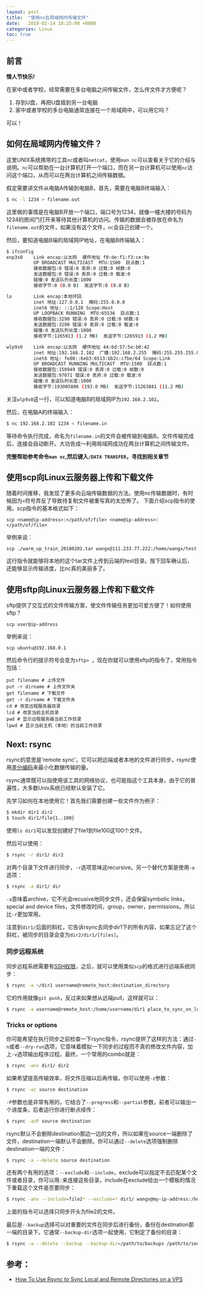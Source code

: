 ```yaml
---
layout: post
title:  "使用nc在局域网内传输文件"
date:   2018-02-14 18:25:00 +0800
categories: Linux
toc: true
---
```


## 前言
**情人节快乐!**

在家中或者学校，经常需要在多台电脑之间传输文件，怎么传文件才方便呢？
1. 存到U盘，再把U盘插到另一台电脑
2. 家中或者学校的多台电脑通常连接在一个局域网中，可以用它吗？

可以！

## 如何在局域网内传输文件？

这里UNIX系统携带的工具`nc`或者叫`netcat`，使用`man nc`可以查看关于它的介绍与说明。`nc`可以帮助在一台计算机打开一个端口，而在另一台计算机可以使用`nc`访问这个端口，从而可以在两台计算机之间传输数据。

假定需要讲文件从电脑A传输到电脑B，首先，需要在电脑B终端输入：
```bash
$ nc -l 1234 > filename.out
```
这里做的事情是在电脑B开放一个端口，端口号为1234，就像一幢大楼的号码为1234的房间门打开来等待其他计算机的访问。传输的数据会被存放在命名为`filename.out`的文件，如果没有这个文件，`nc`会自己创建一个。

然后，要知道电脑B端的局域网IP地址，在电脑B终端输入：
```bash
$ ifconfig
enp3s0    Link encap:以太网  硬件地址 f0:de:f1:f3:ce:9e  
          UP BROADCAST MULTICAST  MTU:1500  跃点数:1
          接收数据包:0 错误:0 丢弃:0 过载:0 帧数:0
          发送数据包:0 错误:0 丢弃:0 过载:0 载波:0
          碰撞:0 发送队列长度:1000 
          接收字节:0 (0.0 B)  发送字节:0 (0.0 B)

lo        Link encap:本地环回  
          inet 地址:127.0.0.1  掩码:255.0.0.0
          inet6 地址: ::1/128 Scope:Host
          UP LOOPBACK RUNNING  MTU:65536  跃点数:1
          接收数据包:3290 错误:0 丢弃:0 过载:0 帧数:0
          发送数据包:3290 错误:0 丢弃:0 过载:0 载波:0
          碰撞:0 发送队列长度:1000 
          接收字节:1265913 (1.2 MB)  发送字节:1265913 (1.2 MB)

wlp9s0    Link encap:以太网  硬件地址 44:6d:57:5e:b0:42  
          inet 地址:192.168.2.102  广播:192.168.2.255  掩码:255.255.255.0
          inet6 地址: fe80::6eb3:6513:bb2c:cfbe/64 Scope:Link
          UP BROADCAST RUNNING MULTICAST  MTU:1500  跃点数:1
          接收数据包:150949 错误:0 丢弃:0 过载:0 帧数:0
          发送数据包:97071 错误:0 丢弃:0 过载:0 载波:0
          碰撞:0 发送队列长度:1000 
          接收字节:193005806 (193.0 MB)  发送字节:11263841 (11.2 MB)
```
关注`wlp9s0`这一行，可以知道电脑B的局域网IP为`192.168.2.102`。

然后，在电脑A的终端输入：
```bash
$ nc 192.168.2.102 1234 < filename.in
```
等待命令执行完成，命名为`filename.in`的文件会被传输到电脑B。文件传输完成后，连接会自动断开。大功告成～利用局域网成功在两台计算机之间传输文件。

**完整帮助参考命令`man nc`,然后键入`/DATA TRANSFER`，寻找到相关章节**


## 使用scp向Linux云服务器上传和下载文件
随着时间推移，我发现了更多向云端传输数据的方法。使用nc传输数据时，有时候因为`<`符号弄反了导致待复制文件被重写真的太恐怖了。
下面介绍scp指令的使用。scp指令的基本格式如下：
```
scp <name@ip-address>:</path/of/file> <name@ip-address>:</path/of/file>
```
举例来说：
```
scp ./warm_up_train_20180201.tar wangx@111.233.77.222:/home/wangx/test
```
这行指令就能够将本地的这个tar文件上传到云端的test目录。按下回车确认后，还能够显示传输进度，比nc真的美丽多了。

## 使用sftp向Linux云服务器上传和下载文件
sftp提供了交互式的文件传输方案，使文件传输任务更加可爱方便了！如何使用sftp？
```
scp user@ip-address
```
举例来说：
```
scp ubuntu@192.168.0.1
```
然后命令行的提示符号会变为`sftp> `，现在你就可以使用sftp的指令了，常用指令包括：
```
put filename # 上传文件
put -r dirname # 上传文件夹
get filename # 下载文件
get -r dirname # 下载文件夹
cd # 改变远程服务器目录
lcd # 改变当前主机目录
pwd # 显示远程服务器当前工作目录
lpwd # 显示当前主机（本地）的当前工作目录
```

## Next: rsync

rsync的意思是'remote sync'，它可以把远端或者本地的文件进行同步。rsync使用[差分编码](https://zh.wikipedia.org/zh-hans/%E5%B7%AE%E5%88%86%E7%B7%A8%E7%A2%BC)来最小化数据传输的量。

rsync通常既可以指使用该工具的网络协议，也可能指这个工具本身。由于它的普遍性，大多数Unix系统已经默认安装了它。

先学习如何在本地使用它！首先我们需要创建一些文件作为例子：

```bash
$ mkdir dir1 dir2
$ touch dir1/file{1..100}
```

使用``ls dir1``可以发现创建好了file1到file100这100个文件。

然后可以使用：

```bash
$ rsync -r dir1/ dir2
```
对两个目录下文件进行同步，``-r``选项意味这recursive。另一个替代方案是使用``-a``选项：

```bash
$ rsync -a dir1/ dir
```

``-a``意味着archive，它不光会recusive地同步文件，还会保留symbolic links，special and device files，文件修改时间，group，owner，permissions。所以比``-r``更加常用。

注意到``dir1/``后面的斜杠，它告诉rsync去同步dir1下的所有内容，如果忘记了这个斜杠，被同步的目录会变为``dir2/dir1/[files]``。

### 同步远程系统

同步远程系统需要有[SSH权限](https://www.digitalocean.com/community/articles/how-to-set-up-ssh-keys--2)，之后，就可以使用类似``scp``的格式进行远端系统同步：

```bash
$ rsync -a ~/dir1 username@remote_host:destination_directory
```

它的作用就像``git push``，反过来如果想从远端pull，这样就可以：

```bash
$ rsync -a username@remote_host:/home/username/dir1 place_to_sync_on_local_machine
```

### Tricks or options

你可能希望在执行同步之前检查一下rsync指令，rsync提供了这样的方法：通过``-n``或者``--dry-run``选项，它意味着模拟一下同步的过程而不真的修改文件内容，加上``-v``选项输出程序过程。最终，一个常用的combo就是：

```bash
$ rsync -anv dir1/ dir2
```

如果希望提高传输效率，将文件压缩以后再传输，你可以使用``-z``参数：

```bash
$ rsync -az source destination
```

``-P``参数也是非常有用的，它结合了``--progress``和``--partial``参数，前者可以输出一个进度条，后者运行你进行断点续传：

```bash
$ rsync -azP source destination
```

rsync默认不会删除destination那边一边的文件，所以如果在source一端删除了文件，destination一端默认不会删除。你可以通过``--delete``选项强制删除destination一端的文件：

```bash
$ rsync -a --delete source destination
```

还有两个有用的选项：``--exclude``和``--include``，exclude可以指定不去匹配某个文件或者目录，你可以用``:``来连接这些目录，include在exclude给出一个模板的情况下重载这个文件是否要同步：

```bash
$ rsync -anv --include=file2* --exclude=* dir1/ wangx@my-ip-address:/home/wangx/dir1
```

上面的指令可以选择只同步开头为file2的文件。

最后是``--backup``选择可以对重要的文件在同步后进行备份，备份在destination那一端的目录下。它通常``--backup-dir``选项一起使用，它制定了备份的目录：

```bash
$ rsync -a --delete --backup --backup-dir=/path/to/backups /path/to/source destination
```

## 参考：

- [How To Use Rsync to Sync Local and Remote Directories on a VPS](https://www.digitalocean.com/community/tutorials/how-to-use-rsync-to-sync-local-and-remote-directories-on-a-vps)

